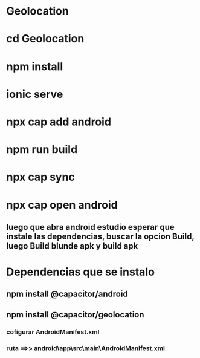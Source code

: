 # Geolocation
# cd Geolocation
# npm install
# ionic serve
# npx cap add android
# npm run build
# npx cap sync
# npx cap open android
## luego que abra android estudio esperar que instale las dependencias, buscar la opcion Build, luego Build blunde apk y build apk

# Dependencias que se instalo
## npm install @capacitor/android
## npm install @capacitor/geolocation
### cofigurar AndroidManifest.xml
### ruta ==>> android\app\src\main\AndroidManifest.xml
### <uses-permission android:name="android.permission.ACCESS_COARSE_LOCATION" />
### <uses-permission android:name="android.permission.ACCESS_FINE_LOCATION" />
### <uses-feature android:name="android.hardware.location.gps" />